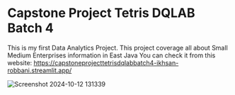 # Capstone Project Tetris DQLAB Batch 4
This is my first Data Analytics Project. This project coverage all about Small Medium Enterprises information in East Java 
You can check it from this website:
https://capstoneprojecttetrisdqlabbatch4-ikhsan-robbani.streamlit.app/


![Screenshot 2024-10-12 131339](https://github.com/user-attachments/assets/cb4a70e9-d5b0-421b-b251-f122b4990197)
